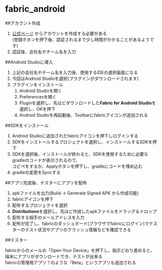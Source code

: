 # fabric_android

##アカウント作成

1. [公式ページ](https://get.fabric.io/) からアカウントを作成する必要がある  
(登録ボタンを押下後、認証されるまで少し時間がかかることがあるようです)
2. 認証後、会社名やチーム名を入力

##Android Studioに導入

1. 上記の会社名やチーム名を入力後、使用するIDEの選択画面になる
2. 今回はAndroid Studioを選択(プラグインがダウンロードされます)
3. プラグインをインストール
    1. Android Studioを開く
    2. Preferencesを開く
    3. Pluginを選択し、先ほどダウンロードした**Fabric for Android Studio**を選択し、OKを押下
    4. Android Studioを再起動後、Toolbarにfabricアイコンが追加される

##SDKをインストール

1. Android Studioに追加されたfabricアイコンを押下しログインする
2. SDKをインストールするプロジェクトを選択し、インストールするSDKを押下
3. SDKを選択後、インストールが終わると、SDKを使用するために必要なgradleのコードが表示されるので、  
   コピペをするか、Applyボタンを押下し、gradleにコードを埋め込む
4. gradleの変更をSyncする

##アプリ完成後、テスターにアプリを配布

1. apkファイルを出力(Build -> Generate Signed APK から作成可能)  
2. fabricアイコンを押下  
3. 配布するプロジェクトを選択  
4. **Distributions**を選択し、先ほど作成したapkファイルをドラッグ＆ドロップ  
5. 配布する相手のメールアドレスを入力  
6. 配布が完了し、fabricのダッシュボード(ブラウザでfabricにログイン)でテスターのテスト状況やアプリのクラッシュ情報などを確認できる

##テスター

fabricからのメールの「Open Your Device」を押下し、指示どおり進めると、
端末にアプリがダウンロードでき、テストが出来る  
fabricの管理用アプリ？のような「Beta」というアプリも追加される